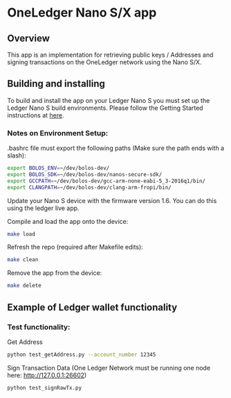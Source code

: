 # OneLedger Nano S/X app

## Overview
This app is an implementation for retrieving public keys / Addresses and signing transactions on the OneLedger network using the Nano S/X.

## Building and installing
To build and install the app on your Ledger Nano S you must set up the Ledger Nano S build environments. Please follow the Getting Started instructions at [here](https://ledger.readthedocs.io/en/latest/userspace/getting_started.html).

### Notes on Environment Setup:

.bashrc file must export the following paths (Make sure the path ends with a slash):
```bash
export BOLOS_ENV=~/dev/bolos-dev/
export BOLOS_SDK=~/dev/bolos-dev/nanos-secure-sdk/
export GCCPATH=~/dev/bolos-dev/gcc-arm-none-eabi-5_3-2016q1/bin/
export CLANGPATH=~/dev/bolos-dev/clang-arm-fropi/bin/
```

Update your Nano S device with the firmware version 1.6. You can do this using the ledger live app. 

Compile and load the app onto the device:
```bash
make load
```

Refresh the repo (required after Makefile edits):
```bash
make clean
```

Remove the app from the device:
```bash
make delete
```


## Example of Ledger wallet functionality

### Test functionality:
Get Address
```bash
python test_getAddress.py --account_number 12345
```

Sign Transaction Data (One Ledger Network must be running one node here: http://127.0.0.1:26602)
```bash
python test_signRawTx.py
```
